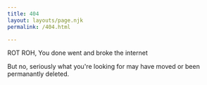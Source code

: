 ```yaml
---
title: 404
layout: layouts/page.njk
permalink: /404.html

---
```


ROT ROH, You done went and broke the internet

But no, seriously what you're looking for may have moved 
or been permanantly deleted. 
